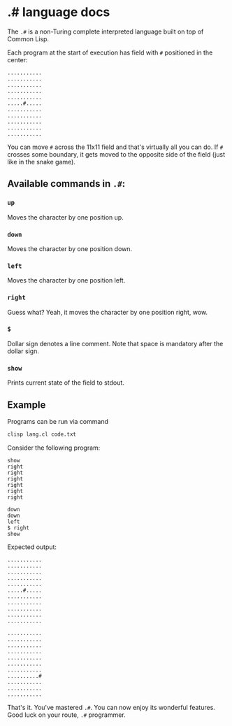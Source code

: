 # .# language docs

The `.#` is a non-Turing complete interpreted language built on top of Common Lisp.

Each program at the start of execution has field with `#` positioned in the center:
```
...........
...........
...........
...........
...........
.....#.....
...........
...........
...........
...........
...........
```

You can move `#` across the 11x11 field and that's virtually all you can do. If `#` crosses some boundary, it gets moved to the opposite side of the field (just like in the snake game).

## Available commands in `.#`:

### `up`
Moves the character by one position up.

### `down`
Moves the character by one position down.

### `left`
Moves the character by one position left.

### `right`
Guess what? Yeah, it moves the character by one position right, wow.

### `$`
Dollar sign denotes a line comment. Note that space is mandatory after the dollar sign.

### `show`
Prints current state of the field to stdout.

## Example
Programs can be run via command
```bash
clisp lang.cl code.txt
```
Consider the following program:
```
show
right
right
right
right
right
right

down
down
left
$ right
show
```
Expected output:
```
...........
...........
...........
...........
...........
.....#.....
...........
...........
...........
...........
...........

...........
...........
...........
...........
...........
...........
...........
..........#
...........
...........
...........
```
That's it. You've mastered `.#`. You can now enjoy its wonderful features. Good luck on your route, `.#` programmer.
